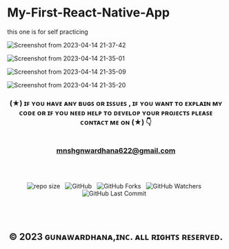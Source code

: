 # My-First-React-Native-App
this one is for self  practicing

![Screenshot from 2023-04-14 21-37-42](https://user-images.githubusercontent.com/100486080/232098401-71dde272-d1ba-445f-ab6e-22e0a2abf201.png)

![Screenshot from 2023-04-14 21-35-01](https://user-images.githubusercontent.com/100486080/232098026-69c078f5-e772-466c-b338-77d642424089.png)

![Screenshot from 2023-04-14 21-35-09](https://user-images.githubusercontent.com/100486080/232098724-ed04d450-6e7d-4baf-8740-b8c92314c338.png)


![Screenshot from 2023-04-14 21-35-20](https://user-images.githubusercontent.com/100486080/232098083-55530055-1a55-4ef5-a2e8-c268f67a5731.png)


<div align="center">

### (★) ɪꜰ ʏᴏᴜ ʜᴀᴠᴇ ᴀɴʏ ʙᴜɢꜱ ᴏʀ ɪꜱꜱᴜᴇꜱ , ɪꜰ ʏᴏᴜ ᴡᴀɴᴛ ᴛᴏ ᴇxᴘʟᴀɪɴ ᴍʏ ᴄᴏᴅᴇ ᴏʀ ɪꜰ ʏᴏᴜ ɴᴇᴇᴅ ʜᴇʟᴘ ᴛᴏ ᴅᴇᴠᴇʟᴏᴘ ʏᴏᴜʀ ᴘʀᴏᴊᴇᴄᴛꜱ ᴘʟᴇᴀꜱᴇ ᴄᴏɴᴛᴀᴄᴛ ᴍᴇ ᴏɴ (★) 👇<br> <br> <br> mnshgnwardhana622@gmail.com  

</div>

<br><br>
<div align="center">

![repo size](https://img.shields.io/github/repo-size/mGunawardhana/My-First-React-Native-App?style=for-the-badge) &nbsp;
![GitHub](https://img.shields.io/github/license/mGunawardhana/My-First-React-Native-App?style=for-the-badge) &nbsp;
![GitHub Forks](https://img.shields.io/github/forks/mGunawardhana/My-First-React-Native-App?&labelColor=black&color=f7b731&style=for-the-badge) &nbsp;
![GitHub Watchers](https://img.shields.io/github/watchers/mGunawardhana/My-First-React-Native-App?style=for-the-badge) &nbsp;
![GitHub Last Commit](https://img.shields.io/github/last-commit/mGunawardhana/My-First-React-Native-App?style=for-the-badge) &nbsp;

</div>
<br><br>

<div align="center">

## © 2023 ɢᴜɴᴀᴡᴀʀᴅʜᴀɴᴀ,ɪɴᴄ. ᴀʟʟ ʀɪɢʜᴛꜱ ʀᴇꜱᴇʀᴠᴇᴅ.

</div>
